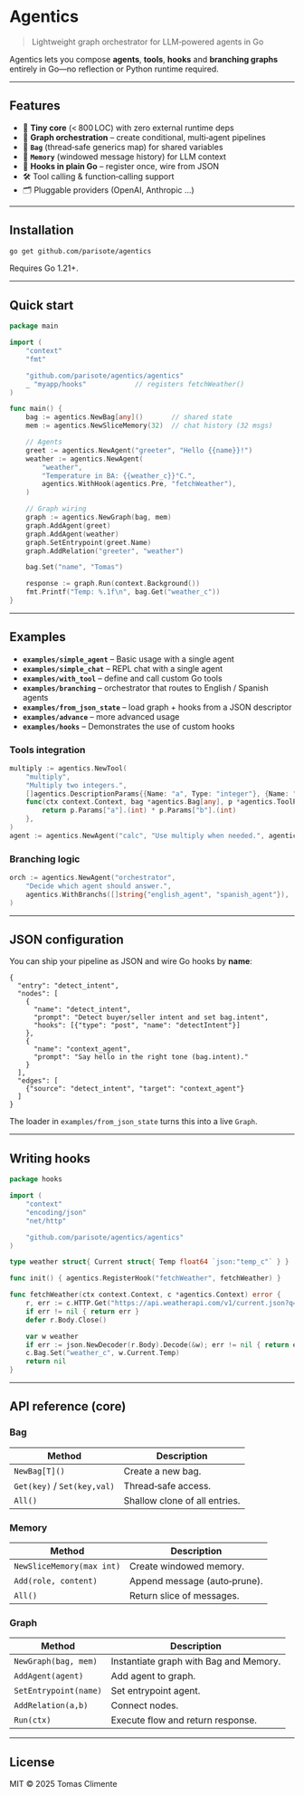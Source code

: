 # Agentics

> Lightweight graph orchestrator for LLM‑powered agents in Go

Agentics lets you compose **agents**, **tools**, **hooks** and **branching graphs** entirely in Go—no reflection or Python runtime required.

---

## Features

* 🚀  **Tiny core** (< 800 LOC) with zero external runtime deps
* 🧩  **Graph orchestration** – create conditional, multi‑agent pipelines
* 👜  **`Bag`** (thread‑safe generics map) for shared variables
* 💬  **`Memory`** (windowed message history) for LLM context
* 🔌  **Hooks in plain Go** – register once, wire from JSON
* 🛠   Tool calling & function‑calling support
* 🗂   Pluggable providers (OpenAI, Anthropic …)

---

## Installation
```bash
go get github.com/parisote/agentics
```
Requires Go 1.21+.

---

## Quick start
```go
package main

import (
    "context"
    "fmt"

    "github.com/parisote/agentics/agentics"
    _ "myapp/hooks"            // registers fetchWeather()
)

func main() {
    bag := agentics.NewBag[any]()       // shared state
    mem := agentics.NewSliceMemory(32)  // chat history (32 msgs)

    // Agents
    greet := agentics.NewAgent("greeter", "Hello {{name}}!")
    weather := agentics.NewAgent(
        "weather",
        "Temperature in BA: {{weather_c}}°C.",
        agentics.WithHook(agentics.Pre, "fetchWeather"),
    )

    // Graph wiring
    graph := agentics.NewGraph(bag, mem)
    graph.AddAgent(greet)
    graph.AddAgent(weather)
    graph.SetEntrypoint(greet.Name)
    graph.AddRelation("greeter", "weather")

    bag.Set("name", "Tomas")

    response := graph.Run(context.Background())
    fmt.Printf("Temp: %.1f\n", bag.Get("weather_c"))
}
```

---

## Examples
* **`examples/simple_agent`** – Basic usage with a single agent
* **`examples/simple_chat`** – REPL chat with a single agent
* **`examples/with_tool`** – define and call custom Go tools
* **`examples/branching`** – orchestrator that routes to English / Spanish agents
* **`examples/from_json_state`** – load graph + hooks from a JSON descriptor
* **`examples/advance`** – more advanced usage
* **`examples/hooks`** – Demonstrates the use of custom hooks

### Tools integration
```go
multiply := agentics.NewTool(
    "multiply",
    "Multiply two integers.",
    []agentics.DescriptionParams{{Name: "a", Type: "integer"}, {Name: "b", Type: "integer"}},
    func(ctx context.Context, bag *agentics.Bag[any], p *agentics.ToolParams) interface{} {
        return p.Params["a"].(int) * p.Params["b"].(int)
    },
)
agent := agentics.NewAgent("calc", "Use multiply when needed.", agentics.WithTools([]agentics.ToolInterface{multiply}))
```

### Branching logic
```go
orch := agentics.NewAgent("orchestrator",
    "Decide which agent should answer.",
    agentics.WithBranchs([]string{"english_agent", "spanish_agent"}),
)
```

---

## JSON configuration
You can ship your pipeline as JSON and wire Go hooks by **name**:
```jsonc
{
  "entry": "detect_intent",
  "nodes": [
    {
      "name": "detect_intent",
      "prompt": "Detect buyer/seller intent and set bag.intent",
      "hooks": [{"type": "post", "name": "detectIntent"}]
    },
    {
      "name": "context_agent",
      "prompt": "Say hello in the right tone (bag.intent)."
    }
  ],
  "edges": [
    {"source": "detect_intent", "target": "context_agent"}
  ]
}
```
The loader in `examples/from_json_state` turns this into a live `Graph`.

---

## Writing hooks
```go
package hooks

import (
    "context"
    "encoding/json"
    "net/http"

    "github.com/parisote/agentics/agentics"
)

type weather struct{ Current struct{ Temp float64 `json:"temp_c"` } }

func init() { agentics.RegisterHook("fetchWeather", fetchWeather) }

func fetchWeather(ctx context.Context, c *agentics.Context) error {
    r, err := c.HTTP.Get("https://api.weatherapi.com/v1/current.json?q=Buenos+Aires")
    if err != nil { return err }
    defer r.Body.Close()

    var w weather
    if err := json.NewDecoder(r.Body).Decode(&w); err != nil { return err }
    c.Bag.Set("weather_c", w.Current.Temp)
    return nil
}
```

---

## API reference (core)
### Bag
| Method | Description |
|--------|-------------|
| `NewBag[T]()` | Create a new bag.
| `Get(key)` / `Set(key,val)` | Thread‑safe access.
| `All()` | Shallow clone of all entries.

### Memory
| Method | Description |
|--------|-------------|
| `NewSliceMemory(max int)` | Create windowed memory.
| `Add(role, content)` | Append message (auto‑prune).
| `All()` | Return slice of messages.

### Graph
| Method | Description |
|--------|-------------|
| `NewGraph(bag, mem)` | Instantiate graph with Bag and Memory.
| `AddAgent(agent)` | Add agent to graph.
| `SetEntrypoint(name)` | Set entrypoint agent.
| `AddRelation(a,b)` | Connect nodes.
| `Run(ctx)` | Execute flow and return response.

---

## License
MIT © 2025 Tomas Climente